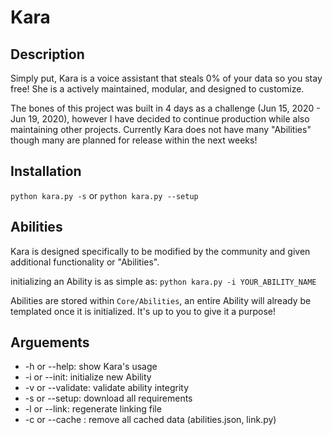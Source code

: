 # Kara

## Description
Simply put, Kara is a voice assistant that steals 0% of your data so you stay free!
She is a actively maintained, modular, and designed to customize.

The bones of this project was built in 4 days as a challenge (Jun 15, 2020 - Jun 19, 2020),
however I have decided to continue production while also maintaining other projects.
Currently Kara does not have many "Abilities" though many are planned for release within
the next weeks!

## Installation
`python kara.py -s`
or
`python kara.py --setup`
## Abilities

Kara is designed specifically to be modified by the community and given additional
functionality or "Abilities".

initializing an Ability is as simple as:
`python kara.py -i YOUR_ABILITY_NAME`

Abilities are stored within `Core/Abilities`, an entire Ability will already be
templated once it is initialized. It's up to you to give it a purpose!


## Arguements
- -h or --help: show Kara's usage
- -i or --init: initialize new Ability
- -v or --validate: validate ability integrity
- -s or --setup: download all requirements
- -l or --link: regenerate linking file
- -c or --cache : remove all cached data (abilities.json, link.py)
